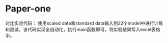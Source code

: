 # Paper-one

对比实验代码： 使用scaled data和standard data输入到22个model中进行训练和测试。该代码实现全自动化，执行main函数即可，将实验结果写入excel表格中。
